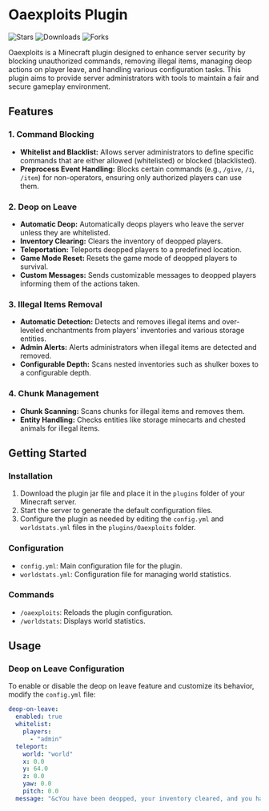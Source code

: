 # Oaexploits Plugin

![Stars](https://img.shields.io/github/stars/fanlimgames/oaexploits?style=social&color=green)
![Downloads](https://img.shields.io/github/downloads/fanlimgames/oaexploits/total?color=green)
![Forks](https://img.shields.io/github/forks/fanlimgames/oaexploits?style=social&color=green)

Oaexploits is a Minecraft plugin designed to enhance server security by blocking unauthorized commands, removing illegal items, managing deop actions on player leave, and handling various configuration tasks. This plugin aims to provide server administrators with tools to maintain a fair and secure gameplay environment.

## Features

### 1. Command Blocking
- **Whitelist and Blacklist:** Allows server administrators to define specific commands that are either allowed (whitelisted) or blocked (blacklisted).
- **Preprocess Event Handling:** Blocks certain commands (e.g., `/give`, `/i`, `/item`) for non-operators, ensuring only authorized players can use them.

### 2. Deop on Leave
- **Automatic Deop:** Automatically deops players who leave the server unless they are whitelisted.
- **Inventory Clearing:** Clears the inventory of deopped players.
- **Teleportation:** Teleports deopped players to a predefined location.
- **Game Mode Reset:** Resets the game mode of deopped players to survival.
- **Custom Messages:** Sends customizable messages to deopped players informing them of the actions taken.

### 3. Illegal Items Removal
- **Automatic Detection:** Detects and removes illegal items and over-leveled enchantments from players' inventories and various storage entities.
- **Admin Alerts:** Alerts administrators when illegal items are detected and removed.
- **Configurable Depth:** Scans nested inventories such as shulker boxes to a configurable depth.

### 4. Chunk Management
- **Chunk Scanning:** Scans chunks for illegal items and removes them.
- **Entity Handling:** Checks entities like storage minecarts and chested animals for illegal items.

## Getting Started

### Installation
1. Download the plugin jar file and place it in the `plugins` folder of your Minecraft server.
2. Start the server to generate the default configuration files.
3. Configure the plugin as needed by editing the `config.yml` and `worldstats.yml` files in the `plugins/Oaexploits` folder.

### Configuration
- `config.yml`: Main configuration file for the plugin.
- `worldstats.yml`: Configuration file for managing world statistics.

### Commands
- `/oaexploits`: Reloads the plugin configuration.
- `/worldstats`: Displays world statistics.

## Usage

### Deop on Leave Configuration
To enable or disable the deop on leave feature and customize its behavior, modify the `config.yml` file:
```yaml
deop-on-leave:
  enabled: true
  whitelist:
    players:
      - "admin"
  teleport:
    world: "world"
    x: 0.0
    y: 64.0
    z: 0.0
    yaw: 0.0
    pitch: 0.0
  message: "&cYou have been deopped, your inventory cleared, and you have been teleported to the spawn point."
